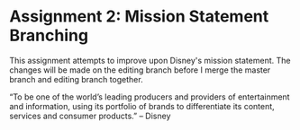 # Assignment 2: Mission Statement Branching

This assignment attempts to improve upon Disney's mission statement. The changes will be made on the editing branch before I merge the master branch and editing branch together.

“To be one of the world’s leading producers and providers of entertainment and information, using its portfolio of brands to differentiate its content, services and consumer products.” – Disney
